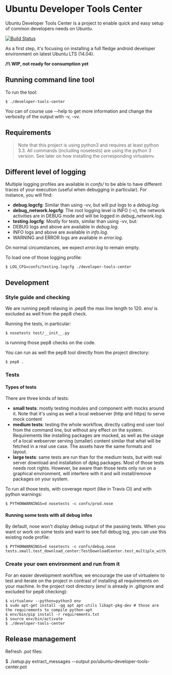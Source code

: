 # Ubuntu Developer Tools Center
Ubuntu Developer Tools Center is a project to enable quick and easy setup of common developers needs on Ubuntu.

[![Build Status](https://api.travis-ci.org/didrocks/ubuntu-developer-tools-center.svg?branch=master)](https://travis-ci.org/didrocks/ubuntu-developer-tools-center)

As a first step, it's focusing on installing a full fledge android developer environment on latest Ubuntu LTS (14.04).

**/!\ WIP, not ready for consumption yet**

## Running command line tool
To run the tool:

    $ ./developer-tools-center

You can of course use --help to get more information and change the verbosity of the output with -v, -vv.

## Requirements

> Note that this project is using python3 and requires at least python 3.3. All commands (including nosetests) are using the python 3 version. See later on how installing the corresponding virtualenv.

## Different level of logging

Multiple logging profiles are available in *confs/* to be able to have different traces of your execution (useful when debugging in particular). For instance, you will find:

* **debug.logcfg**: Similar than using -vv, but will put logs to a *debug.log*.
* **debug_network.logcfg**: The root logging level is INFO (-v), the network activities are in DEBUG mode and will be logged in *debug_network.log*.
* **testing.logcfg**: Mostly for tests, similar than using -vv, but:
 * DEBUG logs and above are available in *debug.log*.
 * INFO logs and above are available in *info.log*.
 * WARNING and ERROR logs are available in *error.log*.

On normal circumstances, we expect *error.log* to remain empty.

To load one of those logging profile:

    $ LOG_CFG=confs/testing.logcfg ./developer-tools-center

## Development
### Style guide and checking
We are running pep8 relaxing in .pep8 the max line length to 120. env/ is excluded as well from the pep8 check.

Running the tests, in particular:

    $ nosetests test/__init__.py

is running those pep8 checks on the code.

You can run as well the pep8 tool directly from the project directory:

    $ pep8 .

### Tests
#### Types of tests
There are three kinds of tests:

* **small tests**: mostly testing modules and component with mocks around it. Note that it's using as well a local webserver (http and https) to serve mock content
* **medium tests**: testing the whole workflow, directly calling end user tool from the command line, but without any effect on the system. Requirements like installing packages are mocked, as well as the usage of a local webserver serving (smaller) content similar that what will be fetched in a real use case. The assets have the same formats and layout.
* **large tests**: same tests are run than for the medium tests, but with real server download and installation of dpkg packages. Most of those tests needs root rights. However, be aware than those tests only run on a graphical environment, will interfere with it and will install/remove packages on your system.

To run all those tests, with coverage report (like in Travis CI) and with python warnings:

    $ PYTHONWARNINGS=d nosetests -c confs/prod.nose

#### Running some tests with all debug infos
By default, nose won't display debug output of the passing tests. When you want or work on some tests and want to see full debug log, you can use this existing node profile:

    $ PYTHONWARNINGS=d nosetests -c confs/debug.nose tests.small.test_download_center:TestDownloadCenter.test_multiple_with_one_404_url

### Create your own environment and run from it
For an easier development workflow, we encourage the use of virtualenv to test and iterate on the project in contrast of installing all requirements on your machine. In the project root directory (env/ is already in .gitignore and excluded for pep8 checking):

    $ virtualenv --python=python3 env
    $ sudo apt-get install -qq apt apt-utils libapt-pkg-dev # those are the requirements to compile python-apt
    $ env/bin/pip install -r requirements.txt
    $ source env/bin/activate
    $ ./developer-tools-center

## Release management
Refresh .pot files:

   $ ./setup.py extract_messages --output po/ubuntu-developer-tools-center.pot

